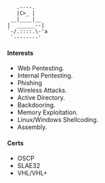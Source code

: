 ```term
   .----.
   |C>_ |
 __|____|__
|  ______--|
`-/.::::.\-'a
 `--------'
```

#### Interests

+ Web Pentesting.
+ Internal Pentesting.
+ Phishing
+ Wireless Attacks.
+ Active Directory.
+ Backdooring.
+ Memory Exploitation.
+ Linux/Windows Shellcoding.
+ Assembly.

#### Certs

+ OSCP
+ SLAE32
+ VHL/VHL+
